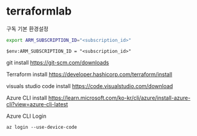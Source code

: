 # terraformlab
구독 기본 환경설정

```bash
export ARM_SUBSCRIPTION_ID="<subscription_id>"
```

```pwsh
$env:ARM_SUBSCRIPTION_ID = "<subscription_id>"
```

git install 
https://git-scm.com/downloads

Terraform install
https://developer.hashicorp.com/terraform/install

visuals studio code install
https://code.visualstudio.com/download

Azure CLI install
https://learn.microsoft.com/ko-kr/cli/azure/install-azure-cli?view=azure-cli-latest

Azure CLI Login
```
az login --use-device-code
```
